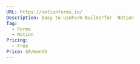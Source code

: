 ```yaml
---
URL: https://notionforms.io/
Description: Easy to useForm Builderfor  Notion
Tag:
  - Forms
  - Notion
Pricing:
  - Free
Price: $0/month
---
```

